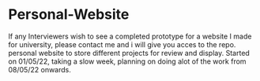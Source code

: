 # Personal-Website
If any Interviewers wish to see a completed prototype for a website I made for university, please contact me and i will give you acces to the repo.
personal website to store different projects for review and display.
Started on 01/05/22, taking a slow week, planning on doing alot of the work from 08/05/22 onwards.
